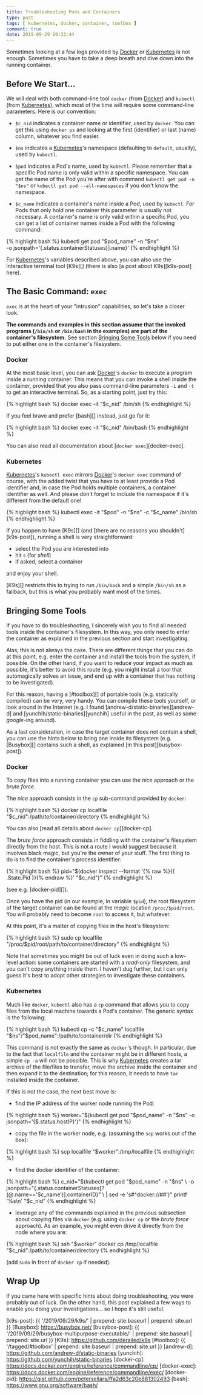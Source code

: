 ```yaml
---
title: Troubleshooting Pods and Containers
type: post
tags: [ kubernetes, docker, container, toolbox ]
comment: true
date: 2019-09-29 19:33:44
---
```


Sometimes looking at a few logs provided by [Docker][] or [Kubernetes][]
is not enough. Sometimes you have to take a deep breath and dive down
into the running container.


## Before We Start...

We will deal with both command-line tool `docker` (from [Docker][]) and
`kubectl` (from [Kubernetes][]), which most of the time will require
some command-line parameters. Here is our convention:

- `$c_nid` indicates a container name or identifier, used by `docker`.
  You can get this using `docker ps` and looking at the first
  (identifier) or last (name) column, whatever you find easier.

- `$ns` indicates a [Kubernetes][]'s namespace (defaulting to `default`,
  usually), used by `kubectl`.

- `$pod` indicates a Pod's name, used by `kubectl`. Please remember
  that a specific Pod name is only valid within a specific namespace.
  You can get the name of the Pod you're after with command `kubectl get
  pod -n "$ns"` or `kubectl get pod --all-namespaces` if you don't know
  the namespace.

- `$c_name` indicates a container's name inside a Pod, used by
  `kubectl`. For Pods that only hold one container this parameter is
  usually not necessary. A container's name is only valid within a
  specific Pod, you can get a list of container names inside a Pod with
  the following command:

{% highlight bash %}
kubectl get pod "$pod_name" -n "$ns" \
   -o jsonpath='{.status.containerStatuses[].name}'
{% endhighlight %}

For [Kubernetes][]'s variables described above, you can also use the
interactive terminal tool [K9s][] (there is also [a post about
K9s][k9s-post] here).


## The Basic Command: `exec`

`exec` is at the heart of your "intrusion" capabilities, so let's take a
closer look.

**The commands and examples in this section assume that the invoked
programs (`/bin/sh` or `/bin/bash` in the examples) are part of the
container's filesystem.** See section [Bringing Some
Tools](#bringing-some-tools) below if you need to put either one in the
container's filesystem.

### Docker

At the most basic level, you can ask [Docker][]'s `docker` to execute a
program inside a running container. This means that you can invoke a
shell inside the container, provided that you also pass command-line
parameters `-i` and `-t` to get an interactive terminal. So, as a
starting point, just try this:

{% highlight bash %}
docker exec -it "$c_nid" /bin/sh
{% endhighlight %}

If you feel brave and prefer [bash][] instead, just go for it:

{% highlight bash %}
docker exec -it "$c_nid" /bin/bash
{% endhighlight %}

You can also read all documentation about [`docker exec`][docker-exec].

### Kubernetes

[Kubernetes][]'s `kubectl exec` mirrors [Docker][]'s `docker exec`
command of course, with the added twist that you have to at least
provide a Pod identifier and, in case the Pod holds multiple containers,
a container identifier as well.  And please don't forget to include the
namespace if it's different from the default one!

{% highlight bash %}
kubectl exec -it "$pod" -n "$ns" -c "$c_name" /bin/sh
{% endhighlight %}

If you happen to have [K9s][] (and [there are no reasons you
shouldn't][k9s-post]), running a shell is very straightforward:

- select the Pod you are interested into
- hit `s` (for *shell*)
- if asked, select a container

and enjoy your shell.

[K9s][] restricts this to trying to run `/bin/bash` and a simple
`/bin/sh` as a fallback, but this is what you probably want most of the
times.

## Bringing Some Tools

If you have to do troubleshooting, I sincerely wish you to find all
needed tools inside the container's filesystem. In this way, you only
need to enter the container as explained in the previous section and
start investigating.

Alas, this is not always the case. There are different things that you
can do at this point, e.g. enter the container and install the tools
from the system, if possible. On the other hand, if you want to reduce
your impact as much as possible, it's better to avoid this route (e.g.
you might install a tool that automagically solves an issue, and end up
with a container that has nothing to be investigated).

For this reason, having a [#toolbox][] of portable tools (e.g.
statically compiled) can be very, very handy. You can compile these
tools yourself, or look around in the Internet (e.g. I found
[andrew-d/static-binaries][andrew-d] and
[yunchih/static-binaries][yunchih] useful in the past, as well as some
*google*-ing around).

As a last consideration, in case the target container does not contain a
shell, you can use the hints below to bring one inside its filesystem
(e.g. [Busybox][] contains such a shell, as explained
[in this post][busybox-post]).

### Docker

To copy files into a running container you can use the *nice* approach or
the *brute force*.

The *nice* approach consists in the `cp` sub-command provided by `docker`:

{% highlight bash %}
docker cp localfile "$c_nid":/path/to/container/directory
{% endhighlight %}

You can also [read all details about `docker cp`][docker-cp].

The *brute force* approach consists in fiddling with the container's
filesystem directly from the host. This is not a route I would suggest
because it involves black magic, but you're the owner of your stuff. The
first thing to do is to find the container's process identifier:

{% highlight bash %}
pid="$(docker inspect --format '{% raw %}{{ .State.Pid }}{% endraw %}' "$c_nid")"
{% endhighlight %}

(see e.g. [docker-pid][]).

Once you have the pid (in our example, in variable `$pid`), the root
filesystem of the target container can be found at the *magic* location
`/proc/$pid/root`. You will probably need to become `root` to access it,
but whatever.

At this point, it's a matter of copying files in the host's filesystem:

{% highlight bash %}
sudo cp localfile "/proc/$pid/root/path/to/container/directory"
{% endhighlight %}

Note that sometimes you might be out of luck even in doing such a
low-level action: some containers are started with a *read-only*
filesystem, and you can't copy anything inside them. I haven't dug
further, but I can only guess it's best to adopt other strategies to
investigate these containers.

### Kubernetes

Much like `docker`, `kubectl` also has a `cp` command that allows you to
copy files from the local machine towards a Pod's container. The generic
syntax is the following:

{% highlight bash %}
kubectl cp -c "$c_name" localfile "$ns"/"$pod_name":/path/to/container/dir
{% endhighlight %}

This command is not exactly the same as `docker`'s though. In
particular, due to the fact that `localfile` and the container might be
in different hosts, a simple `cp -a` will not be possible. This is why
[Kubernetes][] creates a tar archive of the file/files to transfer, move
the archive inside the container and then expand it to the destination;
for this reason, it needs to have `tar` installed inside the container.

If this is not the case, the next best move is:

- find the IP address of the worker node running the Pod:

{% highlight bash %}
worker="$(kubectl get pod "$pod_name" -n "$ns" -o jsonpath='{$.status.hostIP}')"
{% endhighlight %}

- copy the file in the worker node, e.g. (assuming the `scp` works out
  of the box):

{% highlight bash %}
scp localfile "$worker":/tmp/localfile
{% endhighlight %}

- find the docker identifier of the container:

{% highlight bash %}
c_nid="$(kubectl get pod "$pod_name" -n "$ns" \
   -o jsonpath="{.status.containerStatuses[?(@.name=='$c_name')].containerID}" \
   | sed -e 's#^docker://##')"
printf '%s\n' "$c_nid"
{% endhighlight %}

- leverage any of the commands explained in the previous subsection
  about copying files via `docker` (e.g. using `docker cp` or the *brute
  force* approach). As an example, you might even drive it directly from
  the node where you are:

{% highlight bash %}
ssh "$worker" docker cp /tmp/localfile "$c_nid":/path/to/container/directory
{% endhighlight %}

(add `sudo` in front of `docker cp` if needed).

## Wrap Up

If you came here with specific hints about doing troubleshooting, you
were probably out of luck. On the other hand, this post explained a few
ways to enable you doing your investigations... so I hope it's still
useful.


[Docker]: https://www.docker.com/
[Kubernetes]: https://kubernetes.io/
[k9s-post]: {{ '/2019/09/29/k9s/' | prepend: site.baseurl | prepend: site.url }}
[Busybox]: https://busybox.net/
[busybox-post]: {{ '/2019/09/29/busybox-multipurpose-executable/' | prepend: site.baseurl | prepend: site.url }}
[K9s]: https://github.com/derailed/k9s
[#toolbox]: {{ '/tagged/#toolbox' | prepend: site.baseurl | prepend: site.url }}
[andrew-d]: https://github.com/andrew-d/static-binaries
[yunchih]: https://github.com/yunchih/static-binaries
[docker-cp]: https://docs.docker.com/engine/reference/commandline/cp/
[docker-exec]: https://docs.docker.com/engine/reference/commandline/exec/
[docker-pid]: https://gist.github.com/petersellars/ffa2d63c20e881302493
[bash]: https://www.gnu.org/software/bash/
